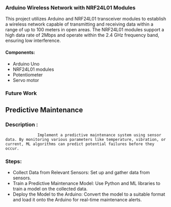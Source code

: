 ### Arduino Wireless Network with NRF24L01 Modules
This project utilizes Arduino and NRF24L01 transceiver modules to establish a wireless network capable of transmitting and receiving data within a range of up to 100 meters in open areas. The NRF24L01 modules support a high data rate of 2Mbps and operate within the 2.4 GHz frequency band, ensuring low interference.

#### Components:
- Arduino Uno
- NRF24L01 modules
- Potentiometer
- Servo motor

### Future Work
## Predictive Maintenance
  ### Description : 
                  Implement a predictive maintenance system using sensor data. By monitoring various parameters like temperature, vibration, or current, ML algorithms can predict potential failures before they occur.

### Steps:
- Collect Data from Relevant Sensors: Set up and gather data from sensors.
- Train a Predictive Maintenance Model: Use Python and ML libraries to train a model on the collected data.
- Deploy the Model to the Arduino: Convert the model to a suitable format and load it onto the Arduino for real-time maintenance alerts.
